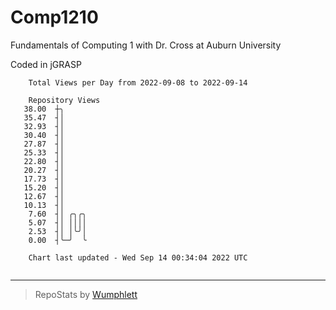 # Comp1210
Fundamentals of Computing 1 with Dr. Cross at Auburn University

Coded in jGRASP

```
    Total Views per Day from 2022-09-08 to 2022-09-14

    Repository Views
   38.00  ┼╮
   35.47  ┤│
   32.93  ┤│
   30.40  ┤│
   27.87  ┤│
   25.33  ┤│
   22.80  ┤│
   20.27  ┤│
   17.73  ┤│
   15.20  ┤│
   12.67  ┤│
   10.13  ┤│
    7.60  ┤│ ╭╮╭╮
    5.07  ┤│ ││││
    2.53  ┤│ │╰╯│
    0.00  ┤╰─╯  ╰

    Chart last updated - Wed Sep 14 00:34:04 2022 UTC
    
```

---

> RepoStats by [Wumphlett](https://github.com/Wumphlett)
